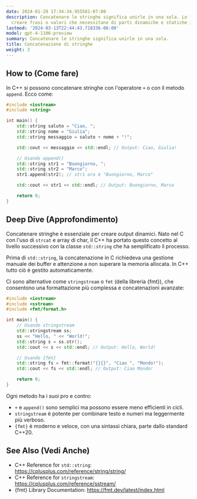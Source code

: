 ```yaml
---
date: 2024-01-20 17:34:34.955581-07:00
description: Concatenare le stringhe significa unirle in una sola. Lo facciamo per
  creare frasi o valori che necessitano di parti dinamiche e statiche insieme.
lastmod: '2024-03-13T22:44:43.718336-06:00'
model: gpt-4-1106-preview
summary: Concatenare le stringhe significa unirle in una sola.
title: Concatenazione di stringhe
weight: 3
---
```


## How to (Come fare)
In C++ si possono concatenare stringhe con l'operatore `+` o con il metodo `append`. Ecco come:

```C++
#include <iostream>
#include <string>

int main() {
    std::string saluto = "Ciao, ";
    std::string nome = "Giulia";
    std::string messaggio = saluto + nome + "!";

    std::cout << messaggio << std::endl; // Output: Ciao, Giulia!

    // Usando append()
    std::string str1 = "Buongiorno, ";
    std::string str2 = "Marco";
    str1.append(str2); // str1 ora è "Buongiorno, Marco"

    std::cout << str1 << std::endl; // Output: Buongiorno, Marco

    return 0;
}
```

## Deep Dive (Approfondimento)
Concatenare stringhe è essenziale per creare output dinamici. Nato nel C con l'uso di `strcat` e array di char, il C++ ha portato questo concetto al livello successivo con la classe `std::string` che ha semplificato il processo.

Prima di `std::string`, la concatenazione in C richiedeva una gestione manuale dei buffer e attenzione a non superare la memoria allocata. In C++ tutto ciò è gestito automaticamente.

Ci sono alternative come `stringstream` o `fmt` (della libreria {fmt}), che consentono una formattazione più complessa e concatenazioni avanzate:

```C++
#include <iostream>
#include <sstream>
#include <fmt/format.h>

int main() {
    // Usando stringstream
    std::stringstream ss;
    ss << "Hello, " << "World!";
    std::string s = ss.str();
    std::cout << s << std::endl; // Output: Hello, World!

    // Usando {fmt}
    std::string fs = fmt::format("{}{}", "Ciao ", "Mondo!");
    std::cout << fs << std::endl; // Output: Ciao Mondo!

    return 0;
}
```
 
Ogni metodo ha i suoi pro e contro:

- `+` e `append()` sono semplici ma possono essere meno efficienti in cicli.
- `stringstream` è potente per combinare testo e numeri ma leggermente più verboso.
- `{fmt}` è moderno e veloce, con una sintassi chiara, parte dallo standard C++20.

## See Also (Vedi Anche)
- C++ Reference for `std::string`: https://cplusplus.com/reference/string/string/
- C++ Reference for `stringstream`: https://cplusplus.com/reference/sstream/
- {fmt} Library Documentation: https://fmt.dev/latest/index.html
